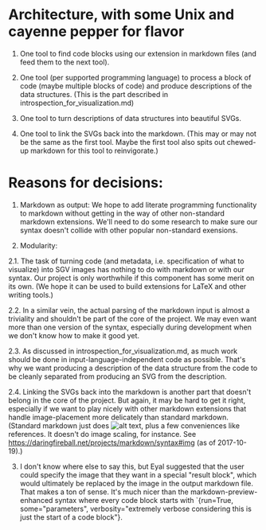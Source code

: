 Architecture, with some Unix and cayenne pepper for flavor
==========================================================

1. One tool to find code blocks using our extension in markdown files (and feed them to the next tool).

1. One tool (per supported programming language) to process a block of code (maybe multiple blocks of code) and produce descriptions of the data structures.  (This is the part described in introspection_for_visualization.md)

1. One tool to turn descriptions of data structures into beautiful SVGs.

1. One tool to link the SVGs back into the markdown.  (This may or may not be the same as the first tool.  Maybe the first tool also spits out chewed-up markdown for this tool to reinvigorate.)

Reasons for decisions:
======================

1.  Markdown as output:  We hope to add literate programming functionality to markdown without getting in the way of other non-standard markdown extensions.  We'll need to do some research to make sure our syntax doesn't collide with other popular non-standard exensions.

2.  Modularity:

2.1.  The task of turning code (and metadata, i.e. specification of what to visualize) into SGV images has nothing to do with markdown or with our syntax.  Our project is only worthwhile if this component has some merit on its own.  (We hope it can be used to build extensions for LaTeX and other writing tools.)

2.2.  In a similar vein, the actual parsing of the markdown input is almost a triviality and shouldn't be part of the core of the project.  We may even want more than one version of the syntax, especially during development when we don't know how to make it good yet.

2.3.  As discussed in introspection_for_visualization.md, as much work should be done in input-language-independent code as possible.  That's why we want producing a description of the data structure from the code to be cleanly separated from producing an SVG from the description.

2.4.  Linking the SVGs back into the markdown is another part that doesn't belong in the core of the project.  But again, it may be hard to get it right, especially if we want to play nicely with other markdown extensions that handle image-placement more delicately than standard markdown.  (Standard markdown just does ![alt text](/path/to/image.svg), plus a few conveniences like references.  It doesn't do image scaling, for instance.  See https://daringfireball.net/projects/markdown/syntax#img (as of 2017-10-19).)

3.  I don't know where else to say this, but Eyal suggested that the user could specify the image that they want in a special "result block", which would ultimately be replaced by the image in the output markdown file.  That makes a ton of sense.  It's much nicer than the markdown-preview-enhanced syntax where every code block starts with `{run=True, some="parameters", verbosity="extremely verbose considering this is just the start of a code block"}.
